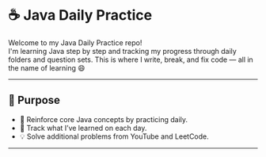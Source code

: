 # ☕ Java Daily Practice

Welcome to my Java Daily Practice repo!  
I'm learning Java step by step and tracking my progress through daily folders and question sets. This is where I write, break, and fix code — all in the name of learning 😄

---

## 🧠 Purpose

- 🔄 Reinforce core Java concepts by practicing daily.
- 📌 Track what I’ve learned on each day.
- 💡 Solve additional problems from YouTube and LeetCode.

---

